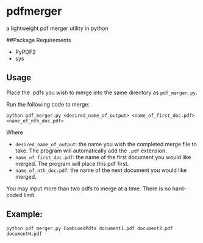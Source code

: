 # pdfmerger
a lightweight pdf merger utility in python

##Package Requirements

- PyPDF2
- sys

## Usage

Place the .pdfs you wish to merge into the same directory as `pdf_merger.py`.

Run the following code to merge:

`python pdf_merger.py <desired_name_of_output> <name_of_first_doc.pdf> <name_of_nth_doc.pdf>`

Where

- `desired_name_of_output`: the name you wish the completed merge file to take. The program will automatically add the `.pdf` extension.
- `name_of_first_doc.pdf`: the name of the first document you would like merged. The program will place this pdf first.
- `name_of_nth_doc.pdf`: the name of the next document you would like merged.

You may input more than two pdfs to merge at a time. There is no hard-coded limit.

## Example:
`python pdf_merger.py CombinedPdfs document1.pdf document2.pdf documentN.pdf`
